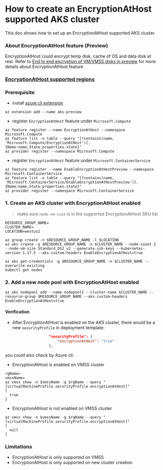 # How to create an EncryptionAtHost supported AKS cluster

This doc shows how to set up an EncryptionAtHost supported AKS cluster.

### About EncryptionAtHost feature (Preview)
EncryptionAtHost could encrypt temp disk, cache of OS and data disk at rest. 
Refer to [End to end encryption of VM/VMSS disks in preview](https://github.com/ramankumarlive/manageddisksendtoendencryptionpreview) for more details about EncryptionAtHost feature

### [EncryptionAtHost supported regions](https://docs.microsoft.com/en-us/azure/virtual-machines/disk-encryption#supported-regions-1)

### Prerequisite
 - install [azure cli extension](https://docs.microsoft.com/en-us/cli/azure/azure-cli-extensions-overview?view=azure-cli-latest)

```console
az extension add --name aks-preview
```

 - register `EncryptionAtHost` feature under `Microsoft.Compute`
```console
az feature register --name EncryptionAtHost --namespace Microsoft.Compute
az feature list -o table --query "[?contains(name, 'Microsoft.Compute/EncryptionAtHost')].{Name:name,State:properties.state}"
az provider register --namespace Microsoft.Compute
```

 - register `EncryptionAtHost` feature under `Microsoft.ContainerService`
```console
az feature register --name EnableEncryptionAtHostPreview --namespace Microsoft.ContainerService
az feature list -o table --query "[?contains(name, 'Microsoft.ContainerService/EnableEncryptionAtHostPreview')].{Name:name,State:properties.state}"
az provider register --namespace Microsoft.ContainerService
```

### 1. Create an AKS cluster with EncryptionAtHost enabled
> make sure `node-vm-size` is in the supported EncryptionAtHost SKU list
```console
RESOURCE_GROUP_NAME=
CLUSTER_NAME=
LOCATION=westus2

az group create -n $RESOURCE_GROUP_NAME -l $LOCATION
az aks create -g $RESOURCE_GROUP_NAME -n $CLUSTER_NAME --node-count 2 --node-vm-size Standard_DS2_v2 --generate-ssh-keys --kubernetes-version 1.17.5 --aks-custom-headers EnableEncryptionAtHost=true

az aks get-credentials -g $RESOURCE_GROUP_NAME -n $CLUSTER_NAME --overwrite-existing
kubectl get nodes
```

### 2. Add a new node pool with EncryptionAtHost enabled
```console
az aks nodepool add --name nodepool2 --cluster-name $CLUSTER_NAME --resource-group $RESOURCE_GROUP_NAME --aks-custom-headers EnableEncryptionAtHost=true
```

#### Verification
 - After EncryptionAtHost is enabled on the AKS cluster, there would be a new `securityProfile` in deployment template:
```json
                    "securityProfile": {
                        "encryptionAtHost": "true"
                    },
```
you could also check by Azure cli:
 - EncryptionAtHost is enabled on VMSS cluster
```console
rgName=
vmssName=
az vmss show -n $vmssName -g $rgName --query "[virtualMachineProfile.securityProfile.encryptionAtHost]"
[
  true
]
```
 - EncryptionAtHost is not enabled on VMSS cluster
```console
az vmss show -n $vmssName -g $rgName --query "[virtualMachineProfile.securityProfile.encryptionAtHost]"
[
  null
]
```


### Limitations
 - EncryptionAtHost is only supported on VMSS
 - EncryptionAtHost is only supported on new cluster creation
